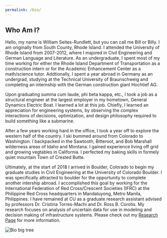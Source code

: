 ```yaml
---
permalink: /bio/
---
```

## Who Am I?

Hello, my name is William Seites-Rundlett, but you can call me Bill or Billy. I am originally from South County, Rhode Island. I attended the University of Rhode Island from 2007-2012, where I majored in Civil Engineering and German Language and Literature. As an undergraduate, I spent most of my time working for either the Rhode Island Department of Transportation as a construction intern or for the Academic Enhancement Center as a math/science tutor. Addtionally, I spent a year abroad in Germany as an undergrad, studying at the Technical University of Braunschweig and completing an internship with the German construction giant Hochtief AG. 

Upon graduating summa cum laude, phi beta kappa, etc., I took a job as a structural engineer at the largest employer in my hometown, General Dynamics Electric Boat. I learned a lot at this job. Chiefly, I learned an appreciation for engineering systems, by observing the complex interactions of decisions, optimization, and design philosophy required to build something like a submarine.

After a few years working hard in the office, I took a year off to explore the western half of the country. I ski bummed around from Colorado to Washington. I backpacked in the Sawtooth, Bitteroot, and Bob Marshall wilderness areas of Idaho and Montana. I gained experience living off grid and growing vegtables in California. I perfected my baking skills in formely quiet mountain Town of Crested Butte. 

Ultimately, at the start of 2018 I arrived in Boulder, Colorado to begin my graduate studies in Civil Engineering at the University of Colorado Boulder. I was specifically attracted to boulder for the opportunity to complete another intership abroad. I accomplished this goal by working for the International Federation of Red Cross/Crescent Societies (IFRC) at the Philippine Red Cross headquarters in Mandaluyong, Metro Manila, Philippines. I have remained at CU as a graduate research assistant advised by professors Dr. Cristina Torres-Machi and Dr. Ross B. Corotis. My research focuses on analysis of uncertain data for use in modeling and decision making of infrastructure systems. Please check out my [Research Page](https://wise9014.github.io/research) for more information.

![Bio big tree](/bio_big_tree.jpg)